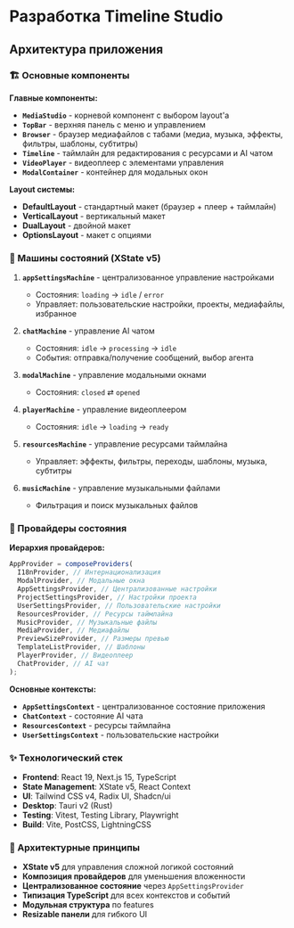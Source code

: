 # Разработка Timeline Studio

## Архитектура приложения

### 🏗️ Основные компоненты

**Главные компоненты:**

- **`MediaStudio`** - корневой компонент с выбором layout'а
- **`TopBar`** - верхняя панель с меню и управлением
- **`Browser`** - браузер медиафайлов с табами (медиа, музыка, эффекты, фильтры, шаблоны, субтитры)
- **`Timeline`** - таймлайн для редактирования с ресурсами и AI чатом
- **`VideoPlayer`** - видеоплеер с элементами управления
- **`ModalContainer`** - контейнер для модальных окон

**Layout системы:**

- **DefaultLayout** - стандартный макет (браузер + плеер + таймлайн)
- **VerticalLayout** - вертикальный макет
- **DualLayout** - двойной макет
- **OptionsLayout** - макет с опциями

### 🎯 Машины состояний (XState v5)

1. **`appSettingsMachine`** - централизованное управление настройками

   - Состояния: `loading` → `idle` / `error`
   - Управляет: пользовательские настройки, проекты, медиафайлы, избранное

2. **`chatMachine`** - управление AI чатом

   - Состояния: `idle` → `processing` → `idle`
   - События: отправка/получение сообщений, выбор агента

3. **`modalMachine`** - управление модальными окнами

   - Состояния: `closed` ⇄ `opened`

4. **`playerMachine`** - управление видеоплеером

   - Состояния: `idle` → `loading` → `ready`

5. **`resourcesMachine`** - управление ресурсами таймлайна

   - Управляет: эффекты, фильтры, переходы, шаблоны, музыка, субтитры

6. **`musicMachine`** - управление музыкальными файлами
   - Фильтрация и поиск музыкальных файлов

### 🔄 Провайдеры состояния

**Иерархия провайдеров:**

```typescript
AppProvider = composeProviders(
  I18nProvider, // Интернационализация
  ModalProvider, // Модальные окна
  AppSettingsProvider, // Централизованные настройки
  ProjectSettingsProvider, // Настройки проекта
  UserSettingsProvider, // Пользовательские настройки
  ResourcesProvider, // Ресурсы таймлайна
  MusicProvider, // Музыкальные файлы
  MediaProvider, // Медиафайлы
  PreviewSizeProvider, // Размеры превью
  TemplateListProvider, // Шаблоны
  PlayerProvider, // Видеоплеер
  ChatProvider, // AI чат
);
```

**Основные контексты:**

- **`AppSettingsContext`** - централизованное состояние приложения
- **`ChatContext`** - состояние AI чата
- **`ResourcesContext`** - ресурсы таймлайна
- **`UserSettingsContext`** - пользовательские настройки

### ✨ Технологический стек

- **Frontend**: React 19, Next.js 15, TypeScript
- **State Management**: XState v5, React Context
- **UI**: Tailwind CSS v4, Radix UI, Shadcn/ui
- **Desktop**: Tauri v2 (Rust)
- **Testing**: Vitest, Testing Library, Playwright
- **Build**: Vite, PostCSS, LightningCSS

### 🔧 Архитектурные принципы

- **XState v5** для управления сложной логикой состояний
- **Композиция провайдеров** для уменьшения вложенности
- **Централизованное состояние** через `AppSettingsProvider`
- **Типизация TypeScript** для всех контекстов и событий
- **Модульная структура** по features
- **Resizable панели** для гибкого UI
